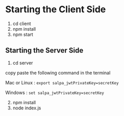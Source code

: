 # Starting the Client Side

1. cd client
2. npm install
3. npm start

## Starting the Server Side

1. cd server

copy paste the following command in the terminal

Mac or Linux : `export salpa_jwtPrivateKey=secretKey`

Windows : `set salpa_jwtPrivateKey=secretKey`

2. npm install
3. node index.js
